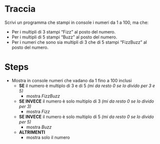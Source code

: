 # Traccia
Scrivi un programma che stampi in console i numeri da 1 a 100, ma che:
- Per i multipli di 3 stampi “Fizz” al posto del numero.
- Per i multipli di 5 stampi “Buzz” al posto del numero.
- Per i numeri che sono sia multipli di 3 che di 5 stampi “FizzBuzz” al posto del numero.

# Steps
- Mostra in console numeri che vadano da 1 fino a 100 inclusi
    - **SE** il numero è multiplo di 3 e di 5 *(mi da resto 0 se lo divido per 3 e 5)*
        - mostra *FizzBuzz*
    - **SE INVECE** il numero è solo multiplo di 3 *(mi da resto 0 se lo divido per 3)*
        - mostra *Fizz*
    - **SE INVECE** il numero è solo multiplo di 5 *(mi da resto 0 se lo divido per 5)*
        - mostra *Buzz*
    - **ALTRIMENTI**
        - mostra solo il numero


